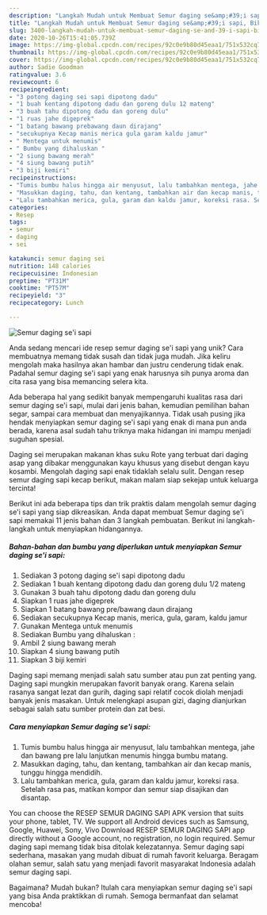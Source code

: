 ```yaml
---
description: "Langkah Mudah untuk Membuat Semur daging se&amp;#39;i sapi, Bikin Ngiler"
title: "Langkah Mudah untuk Membuat Semur daging se&amp;#39;i sapi, Bikin Ngiler"
slug: 3400-langkah-mudah-untuk-membuat-semur-daging-se-and-39-i-sapi-bikin-ngiler
date: 2020-10-26T15:41:05.739Z
image: https://img-global.cpcdn.com/recipes/92c0e9b80d45eaa1/751x532cq70/semur-daging-sei-sapi-foto-resep-utama.jpg
thumbnail: https://img-global.cpcdn.com/recipes/92c0e9b80d45eaa1/751x532cq70/semur-daging-sei-sapi-foto-resep-utama.jpg
cover: https://img-global.cpcdn.com/recipes/92c0e9b80d45eaa1/751x532cq70/semur-daging-sei-sapi-foto-resep-utama.jpg
author: Sadie Goodman
ratingvalue: 3.6
reviewcount: 6
recipeingredient:
- "3 potong daging sei sapi dipotong dadu"
- "1 buah kentang dipotong dadu dan goreng dulu 12 mateng"
- "3 buah tahu dipotong dadu dan goreng dulu"
- "1 ruas jahe digeprek"
- "1 batang bawang prebawang daun dirajang"
- "secukupnya Kecap manis merica gula garam kaldu jamur"
- " Mentega untuk menumis"
- " Bumbu yang dihaluskan "
- "2 siung bawang merah"
- "4 siung bawang putih"
- "3 biji kemiri"
recipeinstructions:
- "Tumis bumbu halus hingga air menyusut, lalu tambahkan mentega, jahe dan bawang pre lalu lanjutkan menumis hingga bumbu matang."
- "Masukkan daging, tahu, dan kentang, tambahkan air dan kecap manis, tunggu hingga mendidih."
- "Lalu tambahkan merica, gula, garam dan kaldu jamur, koreksi rasa. Setelah rasa pas, matikan kompor dan semur siap disajikan dan disantap."
categories:
- Resep
tags:
- semur
- daging
- sei

katakunci: semur daging sei 
nutrition: 148 calories
recipecuisine: Indonesian
preptime: "PT31M"
cooktime: "PT57M"
recipeyield: "3"
recipecategory: Lunch

---
```



![Semur daging se&#39;i sapi](https://img-global.cpcdn.com/recipes/92c0e9b80d45eaa1/751x532cq70/semur-daging-sei-sapi-foto-resep-utama.jpg)

Anda sedang mencari ide resep semur daging se&#39;i sapi yang unik? Cara membuatnya memang tidak susah dan tidak juga mudah. Jika keliru mengolah maka hasilnya akan hambar dan justru cenderung tidak enak. Padahal semur daging se&#39;i sapi yang enak harusnya sih punya aroma dan cita rasa yang bisa memancing selera kita.

Ada beberapa hal yang sedikit banyak mempengaruhi kualitas rasa dari semur daging se&#39;i sapi, mulai dari jenis bahan, kemudian pemilihan bahan segar, sampai cara membuat dan menyajikannya. Tidak usah pusing jika hendak menyiapkan semur daging se&#39;i sapi yang enak di mana pun anda berada, karena asal sudah tahu triknya maka hidangan ini mampu menjadi suguhan spesial.

Daging sei merupakan makanan khas suku Rote yang terbuat dari daging asap yang dibakar menggunakan kayu khusus yang disebut dengan kayu kosambi. Mengolah daging sapi enak tidaklah selalu sulit. Dengan resep semur daging sapi kecap berikut, makan malam siap sekejap untuk keluarga tercinta!


Berikut ini ada beberapa tips dan trik praktis dalam mengolah semur daging se&#39;i sapi yang siap dikreasikan. Anda dapat membuat Semur daging se&#39;i sapi memakai 11 jenis bahan dan 3 langkah pembuatan. Berikut ini langkah-langkah untuk menyiapkan hidangannya.

<!--inarticleads1-->

##### Bahan-bahan dan bumbu yang diperlukan untuk menyiapkan Semur daging se&#39;i sapi:

1. Sediakan 3 potong daging se&#39;i sapi dipotong dadu
1. Sediakan 1 buah kentang dipotong dadu dan goreng dulu 1/2 mateng
1. Gunakan 3 buah tahu dipotong dadu dan goreng dulu
1. Siapkan 1 ruas jahe digeprek
1. Siapkan 1 batang bawang pre/bawang daun dirajang
1. Sediakan secukupnya Kecap manis, merica, gula, garam, kaldu jamur
1. Gunakan  Mentega untuk menumis
1. Sediakan  Bumbu yang dihaluskan :
1. Ambil 2 siung bawang merah
1. Siapkan 4 siung bawang putih
1. Siapkan 3 biji kemiri


Daging sapi memang menjadi salah satu sumber atau pun zat penting yang. Daging sapi mungkin merupakan favorit banyak orang. Karena selain rasanya sangat lezat dan gurih, daging sapi relatif cocok diolah menjadi banyak jenis masakan. Untuk melengkapi asupan gizi, daging dianjurkan sebagai salah satu sumber protein dan zat besi. 

<!--inarticleads2-->

##### Cara menyiapkan Semur daging se&#39;i sapi:

1. Tumis bumbu halus hingga air menyusut, lalu tambahkan mentega, jahe dan bawang pre lalu lanjutkan menumis hingga bumbu matang.
1. Masukkan daging, tahu, dan kentang, tambahkan air dan kecap manis, tunggu hingga mendidih.
1. Lalu tambahkan merica, gula, garam dan kaldu jamur, koreksi rasa. Setelah rasa pas, matikan kompor dan semur siap disajikan dan disantap.


You can choose the RESEP SEMUR DAGING SAPI APK version that suits your phone, tablet, TV. We support all Android devices such as Samsung, Google, Huawei, Sony, Vivo Download RESEP SEMUR DAGING SAPI app directly without a Google account, no registration, no login required. Semur daging sapi memang tidak bisa ditolak kelezatannya. Semur daging sapi sederhana, masakan yang mudah dibuat di rumah favorit keluarga. Beragam olahan semur, salah satu yang menjadi favorit masyarakat Indonesia adalah semur daging sapi. 

Bagaimana? Mudah bukan? Itulah cara menyiapkan semur daging se&#39;i sapi yang bisa Anda praktikkan di rumah. Semoga bermanfaat dan selamat mencoba!
